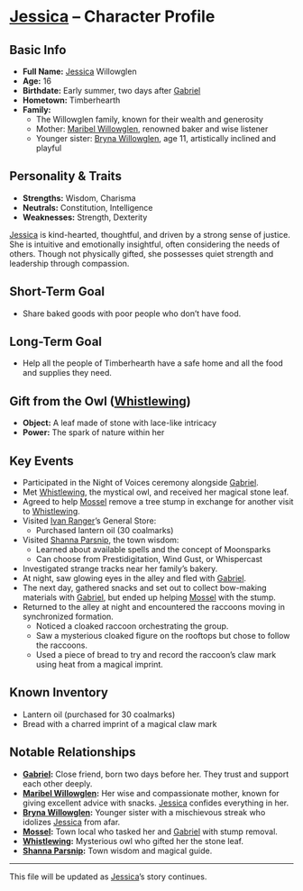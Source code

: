# [Jessica](jessica.md) – Character Profile

## Basic Info
- **Full Name:** [Jessica](jessica.md) Willowglen
- **Age:** 16
- **Birthdate:** Early summer, two days after [Gabriel](gabriel.md)
- **Hometown:** Timberhearth
- **Family:**
  - The Willowglen family, known for their wealth and generosity
  - Mother: [Maribel Willowglen](family/maribel-willowglen.md), renowned baker and wise listener
  - Younger sister: [Bryna Willowglen](family/bryna-willowglen.md), age 11, artistically inclined and playful

## Personality & Traits
- **Strengths:** Wisdom, Charisma
- **Neutrals:** Constitution, Intelligence
- **Weaknesses:** Strength, Dexterity

[Jessica](jessica.md) is kind-hearted, thoughtful, and driven by a strong sense of justice. She is intuitive and emotionally insightful, often considering the needs of others. Though not physically gifted, she possesses quiet strength and leadership through compassion.

## Short-Term Goal
- Share baked goods with poor people who don’t have food.

## Long-Term Goal
- Help all the people of Timberhearth have a safe home and all the food and supplies they need.

## Gift from the Owl ([Whistlewing](npcs/whistlewing.md))
- **Object:** A leaf made of stone with lace-like intricacy
- **Power:** The spark of nature within her

## Key Events
- Participated in the Night of Voices ceremony alongside [Gabriel](gabriel.md).
- Met [Whistlewing](npcs/whistlewing.md), the mystical owl, and received her magical stone leaf.
- Agreed to help [Mossel](npcs/mossel.md) remove a tree stump in exchange for another visit to [Whistlewing](npcs/whistlewing.md).
- Visited [Ivan Ranger](npcs/ivan-ranger.md)’s General Store:
  - Purchased lantern oil (30 coalmarks)
- Visited [Shanna Parsnip](npcs/shanna-parsnip.md), the town wisdom:
  - Learned about available spells and the concept of Moonsparks
  - Can choose from Prestidigitation, Wind Gust, or Whispercast
- Investigated strange tracks near her family’s bakery.
- At night, saw glowing eyes in the alley and fled with [Gabriel](gabriel.md).
- The next day, gathered snacks and set out to collect bow-making materials with [Gabriel](gabriel.md), but ended up helping [Mossel](npcs/mossel.md) with the stump.
- Returned to the alley at night and encountered the raccoons moving in synchronized formation.
  - Noticed a cloaked raccoon orchestrating the group.
  - Saw a mysterious cloaked figure on the rooftops but chose to follow the raccoons.
  - Used a piece of bread to try and record the raccoon’s claw mark using heat from a magical imprint.

## Known Inventory
- Lantern oil (purchased for 30 coalmarks)
- Bread with a charred imprint of a magical claw mark

## Notable Relationships
- **[Gabriel](gabriel.md):** Close friend, born two days before her. They trust and support each other deeply.
- **[Maribel Willowglen](family/maribel-willowglen.md):** Her wise and compassionate mother, known for giving excellent advice with snacks. [Jessica](jessica.md) confides everything in her.
- **[Bryna Willowglen](family/bryna-willowglen.md):** Younger sister with a mischievous streak who idolizes [Jessica](jessica.md) from afar.
- **[Mossel](npcs/mossel.md):** Town local who tasked her and [Gabriel](gabriel.md) with stump removal.
- **[Whistlewing](npcs/whistlewing.md):** Mysterious owl who gifted her the stone leaf.
- **[Shanna Parsnip](npcs/shanna-parsnip.md):** Town wisdom and magical guide.

---
This file will be updated as [Jessica](jessica.md)’s story continues.
